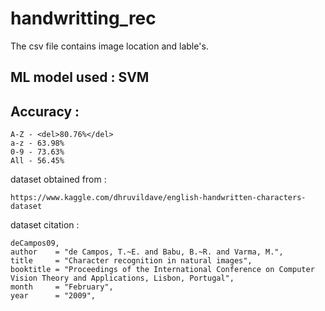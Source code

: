 # handwritting_rec

The csv file contains image location and lable's.

## ML model used : SVM 
## Accuracy :
    A-Z - <del>80.76%</del>
    a-z - 63.98%
    0-9 - 73.63%
    All - 56.45%

dataset obtained from :  

    https://www.kaggle.com/dhruvildave/english-handwritten-characters-dataset

dataset citation :

    deCampos09,
    author    = "de Campos, T.~E. and Babu, B.~R. and Varma, M.",
    title     = "Character recognition in natural images",
    booktitle = "Proceedings of the International Conference on Computer
    Vision Theory and Applications, Lisbon, Portugal",
    month     = "February",
    year      = "2009",
